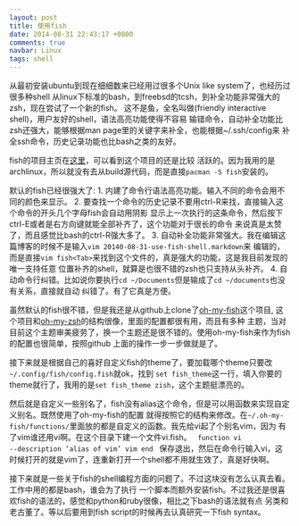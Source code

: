 ```yaml
---
layout: post
title: 使用fish
date: 2014-08-31 22:43:17 +0800
comments: true
navbar: Linux
tags: shell
---
```


从最初安装ubuntu到现在细细数来已经用过很多个Unix like system了，也经历过很多种shell
从linux下标准的bash，到freebsd的tcsh，到补全功能非常强大的zsh，现在尝试了一个新的fish。
这不是鱼，全名叫做(friendly interactive shell)，用户友好的shell，语法高亮功能使得不容易
输错命令，自动补全功能比zsh还强大，能够根据man page里的关键字来补全，也能根据~/.ssh/config来
补全ssh命令，历史记录功能也比bash之类的友好。

fish的项目主页在[这里](https://github.com/fish-shell/fish-shell)，可以看到这个项目的还是比较
活跃的。因为我用的是archlinux，所以就没有去从build源代码，而是直接`pacman -S fish`安装的。

默认的fish已经很强大了:
    1. 内建了命令行语法高亮功能。输入不同的命令会用不同的颜色来显示。
    2. 要查找一个命令的历史记录不要用ctrl-R来找，直接输入这个命令的开头几个字母fish会自动用阴影
    显示上一次执行的这条命令，然后按下ctrl-E或者是右方向键就能全部补齐了，这个功能对于很长的命令
    来说真是太赞了，而且感觉比bash的ctrl-R强大多了。
    3. 自动补全功能非常强大。我在编辑这篇博客的时候不是输入`vim 20140-08-31-use-fish-shell.markdown`来
    编辑的，而是直接`vim fish<Tab>`来找到这个文件的，真是强大的功能，这是我目前发现的唯一支持任意
    位置补齐的shell，就算是也很不错的zsh也只支持从头补齐。
    4. 自动命令行纠错。比如说你要执行`cd ~/Documents`但是输成了`cd ~/documents`也没有关系，直接就自动
    纠错了。有了它真是方便。

虽然默认的fish很不错，但是我还是从github上clone了[oh-my-fish](https://github.com/bpinto/oh-my-fish)这个项目,
这个项目和[oh-my-zsh](https://github.com/robbyrussell/oh-my-zsh)的结构很像，里面的配置都很有用，而且有多种
主题，当对目前这个主题审美疲劳了，换一个主题还是很不错的。使用oh-my-fish来作为fish的配置也很简单，按照github
上面的操作一步一步做就是了。

接下来就是根据自己的喜好自定义fish的theme了，要加载哪个theme只要改`~/.config/fish/config.fish`就ok，找到
`set fish_theme`这一行，填入你要的theme就行了，我用的是`set fish_theme zish`，这个主题挺漂亮的。

然后就是自定义一些别名了，fish没有alias这个命令，但是可以用函数来实现自定义别名。既然使用了oh-my-fish的配置
就得按照它的结构来修改。在`~/.oh-my-fish/functions/`里面放的都是自定义的函数。我先给vi起了个别名vim，因为
有了vim谁还用vi啊。在这个目录下建一个文件vi.fish。
<code>
function vi --description ‘alias of vim’
    vim
end
</code>
保存退出，然后在命令行输入vi，这时候打开的就是vim了，连重新打开一个shell都不用就生效了，真是好快啊。

接下来就是一些关于fish的shell编程方面的问题了。不过这块没有怎么认真去看。工作中用的都是bash，谁会为了执行
一个脚本而额外安装fish。不过我还是很喜欢fish的语法的，感觉和python和ruby很像，相比之下bash的语法就有点
另类和老古董了。等以后要用到fish script的时候再去认真研究一下fish syntax。
